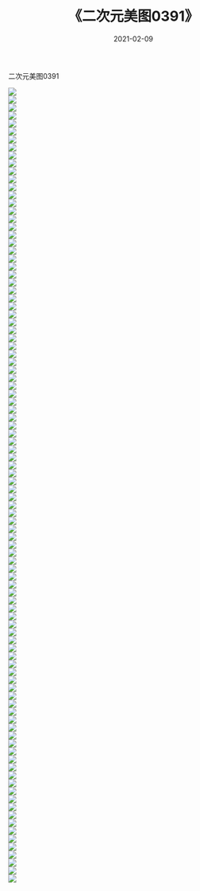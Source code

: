 ﻿---
layout: post
title:  《二次元美图0391》
date:   2021-02-09
img: http://imgx.orgx.ga/二次元/2021/二次元美图0391/000.jpg
categories: [美女, 清纯, 唯美]
---

二次元美图0391

 ![](http://imgx.orgx.ga/二次元/2021/二次元美图0391/001.jpg) <br>![](http://imgx.orgx.ga/二次元/2021/二次元美图0391/002.jpg) <br>![](http://imgx.orgx.ga/二次元/2021/二次元美图0391/003.jpg) <br>![](http://imgx.orgx.ga/二次元/2021/二次元美图0391/004.jpg) <br>![](http://imgx.orgx.ga/二次元/2021/二次元美图0391/005.jpg) <br>![](http://imgx.orgx.ga/二次元/2021/二次元美图0391/006.jpg) <br>![](http://imgx.orgx.ga/二次元/2021/二次元美图0391/007.jpg) <br>![](http://imgx.orgx.ga/二次元/2021/二次元美图0391/008.jpg) <br>![](http://imgx.orgx.ga/二次元/2021/二次元美图0391/009.jpg) <br>![](http://imgx.orgx.ga/二次元/2021/二次元美图0391/010.jpg) <br>![](http://imgx.orgx.ga/二次元/2021/二次元美图0391/011.jpg) <br>![](http://imgx.orgx.ga/二次元/2021/二次元美图0391/012.jpg) <br>![](http://imgx.orgx.ga/二次元/2021/二次元美图0391/013.jpg) <br>![](http://imgx.orgx.ga/二次元/2021/二次元美图0391/014.jpg) <br>![](http://imgx.orgx.ga/二次元/2021/二次元美图0391/015.jpg) <br>![](http://imgx.orgx.ga/二次元/2021/二次元美图0391/016.jpg) <br>![](http://imgx.orgx.ga/二次元/2021/二次元美图0391/017.jpg) <br>![](http://imgx.orgx.ga/二次元/2021/二次元美图0391/018.jpg) <br>![](http://imgx.orgx.ga/二次元/2021/二次元美图0391/019.jpg) <br>![](http://imgx.orgx.ga/二次元/2021/二次元美图0391/020.jpg) <br>![](http://imgx.orgx.ga/二次元/2021/二次元美图0391/021.jpg) <br>![](http://imgx.orgx.ga/二次元/2021/二次元美图0391/022.jpg) <br>![](http://imgx.orgx.ga/二次元/2021/二次元美图0391/023.jpg) <br>![](http://imgx.orgx.ga/二次元/2021/二次元美图0391/024.jpg) <br>![](http://imgx.orgx.ga/二次元/2021/二次元美图0391/025.jpg) <br>![](http://imgx.orgx.ga/二次元/2021/二次元美图0391/026.jpg) <br>![](http://imgx.orgx.ga/二次元/2021/二次元美图0391/027.jpg) <br>![](http://imgx.orgx.ga/二次元/2021/二次元美图0391/028.jpg) <br>![](http://imgx.orgx.ga/二次元/2021/二次元美图0391/029.jpg) <br>![](http://imgx.orgx.ga/二次元/2021/二次元美图0391/030.jpg) <br>![](http://imgx.orgx.ga/二次元/2021/二次元美图0391/031.jpg) <br>![](http://imgx.orgx.ga/二次元/2021/二次元美图0391/032.jpg) <br>![](http://imgx.orgx.ga/二次元/2021/二次元美图0391/033.jpg) <br>![](http://imgx.orgx.ga/二次元/2021/二次元美图0391/034.jpg) <br>![](http://imgx.orgx.ga/二次元/2021/二次元美图0391/035.jpg) <br>![](http://imgx.orgx.ga/二次元/2021/二次元美图0391/036.jpg) <br>![](http://imgx.orgx.ga/二次元/2021/二次元美图0391/037.jpg) <br>![](http://imgx.orgx.ga/二次元/2021/二次元美图0391/038.jpg) <br>![](http://imgx.orgx.ga/二次元/2021/二次元美图0391/039.jpg) <br>![](http://imgx.orgx.ga/二次元/2021/二次元美图0391/040.jpg) <br>![](http://imgx.orgx.ga/二次元/2021/二次元美图0391/041.jpg) <br>![](http://imgx.orgx.ga/二次元/2021/二次元美图0391/042.jpg) <br>![](http://imgx.orgx.ga/二次元/2021/二次元美图0391/043.jpg) <br>![](http://imgx.orgx.ga/二次元/2021/二次元美图0391/044.jpg) <br>![](http://imgx.orgx.ga/二次元/2021/二次元美图0391/045.jpg) <br>![](http://imgx.orgx.ga/二次元/2021/二次元美图0391/046.jpg) <br>![](http://imgx.orgx.ga/二次元/2021/二次元美图0391/047.jpg) <br>![](http://imgx.orgx.ga/二次元/2021/二次元美图0391/048.jpg) <br>![](http://imgx.orgx.ga/二次元/2021/二次元美图0391/049.jpg) <br>![](http://imgx.orgx.ga/二次元/2021/二次元美图0391/050.jpg) <br>![](http://imgx.orgx.ga/二次元/2021/二次元美图0391/051.jpg) <br>![](http://imgx.orgx.ga/二次元/2021/二次元美图0391/052.jpg) <br>![](http://imgx.orgx.ga/二次元/2021/二次元美图0391/053.jpg) <br>![](http://imgx.orgx.ga/二次元/2021/二次元美图0391/054.jpg) <br>![](http://imgx.orgx.ga/二次元/2021/二次元美图0391/055.jpg) <br>![](http://imgx.orgx.ga/二次元/2021/二次元美图0391/056.jpg) <br>![](http://imgx.orgx.ga/二次元/2021/二次元美图0391/057.jpg) <br>![](http://imgx.orgx.ga/二次元/2021/二次元美图0391/058.jpg) <br>![](http://imgx.orgx.ga/二次元/2021/二次元美图0391/059.jpg) <br>![](http://imgx.orgx.ga/二次元/2021/二次元美图0391/060.jpg) <br>![](http://imgx.orgx.ga/二次元/2021/二次元美图0391/061.jpg) <br>![](http://imgx.orgx.ga/二次元/2021/二次元美图0391/062.jpg) <br>![](http://imgx.orgx.ga/二次元/2021/二次元美图0391/063.jpg) <br>![](http://imgx.orgx.ga/二次元/2021/二次元美图0391/064.jpg) <br>![](http://imgx.orgx.ga/二次元/2021/二次元美图0391/065.jpg) <br>![](http://imgx.orgx.ga/二次元/2021/二次元美图0391/066.jpg) <br>![](http://imgx.orgx.ga/二次元/2021/二次元美图0391/067.jpg) <br>![](http://imgx.orgx.ga/二次元/2021/二次元美图0391/068.jpg) <br>![](http://imgx.orgx.ga/二次元/2021/二次元美图0391/069.jpg) <br>![](http://imgx.orgx.ga/二次元/2021/二次元美图0391/070.jpg) <br>![](http://imgx.orgx.ga/二次元/2021/二次元美图0391/071.jpg) <br>![](http://imgx.orgx.ga/二次元/2021/二次元美图0391/072.jpg) <br>![](http://imgx.orgx.ga/二次元/2021/二次元美图0391/073.jpg) <br>![](http://imgx.orgx.ga/二次元/2021/二次元美图0391/074.jpg) <br>![](http://imgx.orgx.ga/二次元/2021/二次元美图0391/075.jpg) <br>![](http://imgx.orgx.ga/二次元/2021/二次元美图0391/076.jpg) <br>![](http://imgx.orgx.ga/二次元/2021/二次元美图0391/077.jpg) <br>![](http://imgx.orgx.ga/二次元/2021/二次元美图0391/078.jpg) <br>![](http://imgx.orgx.ga/二次元/2021/二次元美图0391/079.jpg) <br>![](http://imgx.orgx.ga/二次元/2021/二次元美图0391/080.jpg) <br>![](http://imgx.orgx.ga/二次元/2021/二次元美图0391/081.jpg) <br>![](http://imgx.orgx.ga/二次元/2021/二次元美图0391/082.jpg) <br>![](http://imgx.orgx.ga/二次元/2021/二次元美图0391/083.jpg) <br>![](http://imgx.orgx.ga/二次元/2021/二次元美图0391/084.jpg) <br>![](http://imgx.orgx.ga/二次元/2021/二次元美图0391/085.jpg) <br>![](http://imgx.orgx.ga/二次元/2021/二次元美图0391/086.jpg) <br>![](http://imgx.orgx.ga/二次元/2021/二次元美图0391/087.jpg) <br>![](http://imgx.orgx.ga/二次元/2021/二次元美图0391/088.jpg) <br>![](http://imgx.orgx.ga/二次元/2021/二次元美图0391/089.jpg) <br>![](http://imgx.orgx.ga/二次元/2021/二次元美图0391/090.jpg) <br>![](http://imgx.orgx.ga/二次元/2021/二次元美图0391/091.jpg) <br>![](http://imgx.orgx.ga/二次元/2021/二次元美图0391/092.jpg) <br>![](http://imgx.orgx.ga/二次元/2021/二次元美图0391/093.jpg) <br>![](http://imgx.orgx.ga/二次元/2021/二次元美图0391/094.jpg) <br>![](http://imgx.orgx.ga/二次元/2021/二次元美图0391/095.jpg) <br>![](http://imgx.orgx.ga/二次元/2021/二次元美图0391/096.jpg) <br>![](http://imgx.orgx.ga/二次元/2021/二次元美图0391/097.jpg) <br>![](http://imgx.orgx.ga/二次元/2021/二次元美图0391/098.jpg) <br>![](http://imgx.orgx.ga/二次元/2021/二次元美图0391/099.jpg) <br>![](http://imgx.orgx.ga/二次元/2021/二次元美图0391/100.jpg) <br>